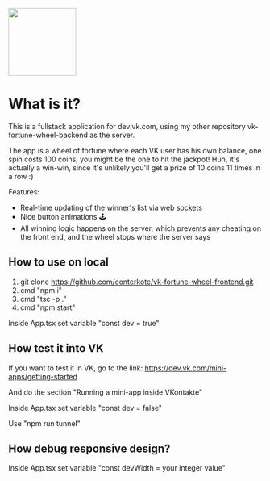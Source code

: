 [<img width="134" src="https://vk.com/images/apps/mini_apps/vk_mini_apps_logo.svg">](https://vk.com/services)

# What is it?

This is a fullstack application for dev.vk.com, using my other repository vk-fortune-wheel-backend as the server.

The app is a wheel of fortune where each VK user has his own balance, one spin costs 100 coins, you might be the one to hit the jackpot! Huh, it's actually a win-win, since it's unlikely you'll get a prize of 10 coins 11 times in a row :)

Features:
- Real-time updating of the winner's list via web sockets
- Nice button animations 🕹
- All winning logic happens on the server, which prevents any cheating on the front end, and the wheel stops where the server says

## How to use on local

1) git clone https://github.com/conterkote/vk-fortune-wheel-frontend.git
2) cmd "npm i"
3) cmd "tsc -p ."
4) cmd "npm start"

Inside App.tsx set variable "const dev = true"

## How test it into VK

If you want to test it in VK, go to the link:
https://dev.vk.com/mini-apps/getting-started

And do the section "Running a mini-app inside VKontakte"

Inside App.tsx set variable "const dev = false"

Use "npm run tunnel"

## How debug responsive design?

Inside App.tsx set variable "const devWidth = your integer value"

